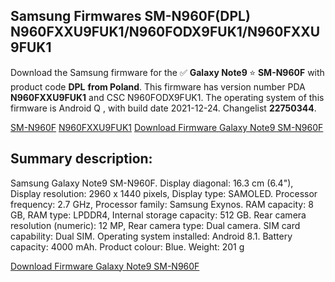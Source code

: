 <h2>Samsung Firmwares SM-N960F(DPL) N960FXXU9FUK1/N960FODX9FUK1/N960FXXU9FUK1</h2>
Download the Samsung firmware for the ✅ <strong>Galaxy Note9 </strong> ⭐ <strong>SM-N960F</strong> with product code <strong>DPL</strong> <strong> from Poland</strong>. This firmware has version number PDA <strong>N960FXXU9FUK1</strong> and CSC N960FODX9FUK1. The operating system of this firmware is Android Q , with build date 2021-12-24. Changelist <strong>22750344</strong>.

[SM-N960F](https://samfirm.shop/samsung/model/SM-N960F)
[N960FXXU9FUK1](https://samfirm.shop/samsung/pda/N960FXXU9FUK1)
[Download Firmware Galaxy Note9 SM-N960F](https://samfirm.shop/samsung/firmware/485307)
<h2>Summary description:</h2>
<p>Samsung Galaxy Note9 SM-N960F. Display diagonal: 16.3 cm (6.4"), Display resolution: 2960 x 1440 pixels, Display type: SAMOLED. Processor frequency: 2.7 GHz, Processor family: Samsung Exynos. RAM capacity: 8 GB, RAM type: LPDDR4, Internal storage capacity: 512 GB. Rear camera resolution (numeric): 12 MP, Rear camera type: Dual camera. SIM card capability: Dual SIM. Operating system installed: Android 8.1. Battery capacity: 4000 mAh. Product colour: Blue. Weight: 201 g</p>


[Download Firmware Galaxy Note9 SM-N960F](https://samfirm.shop/samsung/firmware/485307)
